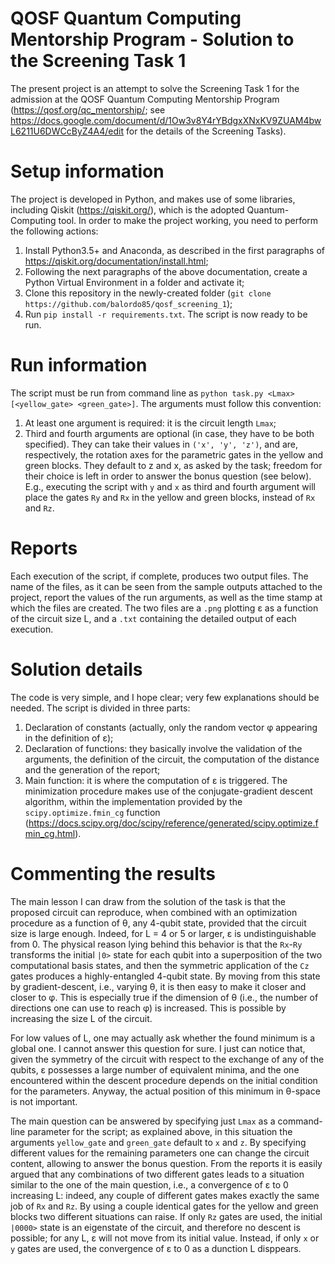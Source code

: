 # QOSF Quantum Computing Mentorship Program - Solution to the Screening Task 1

The present project is an attempt to solve the Screening Task 1 for the admission at the QOSF Quantum Computing Mentorship Program (https://qosf.org/qc_mentorship/; see https://docs.google.com/document/d/1Ow3v8Y4rYBdgxXNxKV9ZUAM4bwL6211U6DWCcByZ4A4/edit for the details of the Screening Tasks).

# Setup information

The project is developed in Python, and makes use of some libraries, including Qiskit (https://qiskit.org/), which is the adopted Quantum-Computing tool. In order to make the project working, you need to perform the following actions:
1) Install Python3.5+ and Anaconda, as described in the first paragraphs of https://qiskit.org/documentation/install.html; 
2) Following the next paragraphs of the above documentation, create a Python Virtual Environment in a folder and activate it;
3) Clone this repository in the newly-created folder (`git clone https://github.com/balordo85/qosf_screening_1`);
4) Run `pip install -r requirements.txt`.
The script is now ready to be run.

# Run information

The script must be run from command line as `python task.py <Lmax> [<yellow_gate> <green_gate>]`. The arguments must follow this convention:
1) At least one argument is required: it is the circuit length `Lmax`;
2) Third and fourth arguments are optional (in case, they have to be both specified). They can take their values in `('x', 'y', 'z')`, and are, respectively, the rotation axes for the parametric gates in the yellow and green blocks. They default to z and x, as asked by the task; freedom for their choice is left in order to answer the bonus question (see below). E.g., executing the script with `y` and `x` as third and fourth argument will place the gates `Ry` and `Rx` in the yellow and green blocks, instead of `Rx` and `Rz`.

# Reports

Each execution of the script, if complete, produces two output files. The name of the files, as it can be seen from the sample outputs attached to the project, report the values of the run arguments, as well as the time stamp at which the files are created. The two files are a `.png` plotting &epsilon; as a function of the circuit size L, and a `.txt` containing the detailed output of each execution.

# Solution details

The code is very simple, and I hope clear; very few explanations should be needed. The script is divided in three parts:
1) Declaration of constants (actually, only the random vector &phi; appearing in the definition of &epsilon;);
2) Declaration of functions: they basically involve the validation of the arguments, the definition of the circuit, the computation of the distance and the generation of the report;
3) Main function: it is where the computation of &epsilon; is triggered. The minimization procedure makes use of the conjugate-gradient descent algorithm, within the implementation provided by the `scipy.optimize.fmin_cg` function (https://docs.scipy.org/doc/scipy/reference/generated/scipy.optimize.fmin_cg.html).

# Commenting the results

The main lesson I can draw from the solution of the task is that the proposed circuit can reproduce, when combined with an optimization procedure as a function of &theta;, any 4-qubit state, provided that the circuit size is large enough. Indeed, for L = 4 or 5 or larger, &epsilon; is undistinguishable from 0. The physical reason lying behind this behavior is that the `Rx`-`Ry` transforms the initial `|0>` state for each qubit into a superposition of the two computational basis states, and then the symmetric application of the `Cz` gates produces a highly-entangled 4-qubit state. By moving from this state by gradient-descent, i.e., varying &theta;, it is then easy to make it closer and closer to &phi;. This is especially true if the dimension of &theta; (i.e., the number of directions one can use to reach &phi;) is increased. This is possible by increasing the size L of the circuit.

For low values of L, one may actually ask whether the found minimum is a global one. I cannot answer this question for sure. I just can notice that, given the symmetry of the circuit with respect to the exchange of any of the qubits, &epsilon; possesses a large number of equivalent minima, and the one encountered within the descent procedure depends on the initial condition for the parameters. Anyway, the actual position of this minimum in &theta;-space is not important.

The main question can be answered by specifying just `Lmax` as a command-line parameter for the script; as explained above, in this situation the arguments `yellow_gate` and `green_gate` default to `x` and `z`. By specifying different values for the remaining parameters one can change the circuit content, allowing to answer the bonus question. From the reports it is easily argued that any combinations of two different gates leads to a situation similar to the one of the main question, i.e., a convergence of &epsilon; to 0 increasing L: indeed, any couple of different gates makes exactly the same job of `Rx` and `Rz`. By using a couple identical gates for the yellow and green blocks two different situations can raise. If only `Rz` gates are used, the initial `|0000>` state is an eigenstate of the circuit, and therefore no descent is possible; for any L, &epsilon; will not move from its initial value. Instead, if only `x` or `y` gates are used, the convergence of &epsilon; to 0 as a dunction L disppears.
